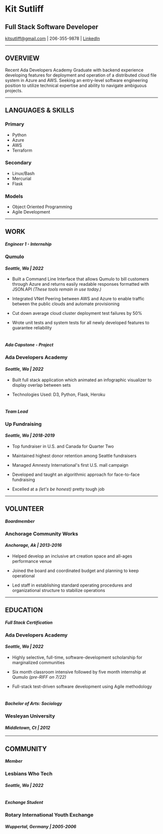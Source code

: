 # **Kit Sutliff**

## **Full Stack Software Developer**

kitsutliff@gmail.com | 206-355-9878 | [LinkedIn](linkedin.com/in/kit-sutliff)

___

## **OVERVIEW**

Recent Ada Developers Academy Graduate with backend experience developing features for deployment and operation of a distributed cloud file system in Azure and AWS. Seeking an entry-level software engineering position to utilize technical expertise and  ability to navigate ambiguous projects.

___

## **LANGUAGES &  SKILLS**

### **Primary** 

<!--OL-->
* Python
* Azure
* AWS
* Terraform

### **Secondary** 

<!--OL-->
* Linux/Bash
* Mercurial
* Flask

### **Models** 

<!--OL-->
* Object Oriented Programming
* Agile Development

___

## **WORK**

#### *Engineer 1 - Internship*

### **Qumulo** 
#### *Seattle, Wa | 2022*					

<!--OL-->
* Built a Command Line Interface that allows Qumulo to bill customers through Azure and returns easily readable responses formatted with JSON.API *(These tools remain in use today.)*

* Integrated VNet Peering between AWS and Azure to enable traffic between the public clouds and automate provisioning

* Cut down average cloud cluster deployment test failures by 50%

* Wrote unit tests and system tests for all newly developed features to guarantee reliability

#

#### *Ada Capstone - Project*

### **Ada Developers Academy**
#### *Seattle, Wa | 2022*

<!--OL-->
* Built full stack application which animated an infographic visualizer to display overlap between sets

* Technologies Used: D3, Python, Flask, Heroku

#

#### *Team Lead*

### **Up Fundraising**
#### *Seattle, Wa |  												   	     2018-2019*	

<!--OL-->
* Top fundraiser in U.S. and Canada for Quarter Two

* Maintained highest donor retention among Seattle fundraisers 

* Managed Amnesty International's first U.S. mall campaign

* Developed and taught an algorithmic approach for face-to-face fundraising

* Excelled at a *(let's be honest)* pretty tough job 

___

## **VOLUNTEER**

#### *Boardmember*

### **Anchorage Community Works**

#### *Anchorage, Ak | 2013-2016*	

<!--OL-->
* Helped develop an inclusive art creation space and all-ages performance venue

* Joined the board  and coordinated budget and planning to keep operational

* Led staff in establishing standard operating procedures and organizational structure to stabilize operations

___

## **EDUCATION**

#### *Full Stack Certification*

### **Ada Developers Academy**

#### *Seattle, Wa | 												      	2022*

<!--OL-->
* Highly selective, full-time, software-development scholarship for marginalized communities

* Six month classroom intensive followed by five month internship at Qumulo *(pre-RIFF on 7/22)*

* Full-stack test-driven software development using Agile methodology

#

#### *Bachelor of Arts:  Sociology*

### **Wesleyan University**

#### *Middletown, Ct | 2012*

___

## **COMMUNITY**

#### *Member*

### **Lesbians Who Tech**

#### *Seattle, Wa | 2022*

#

#### *Exchange Student*											               	   

### **Rotary International Youth Exchange**

#### *Wuppertal, Germany | 2005-2006*
